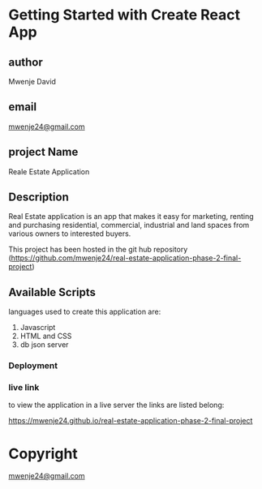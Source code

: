 # Getting Started with Create React App
## author 
Mwenje David

## email
mwenje24@gmail.com

## project Name
Reale Estate Application

## Description

Real Estate application is an app that makes it easy for marketing, renting and purchasing residential, commercial, industrial and land spaces from various owners to interested buyers.

This project has been hosted in the git hub repository (https://github.com/mwenje24/real-estate-application-phase-2-final-project)

## Available Scripts

languages used to create this application are:
1. Javascript
2. HTML and CSS
3. db json server


### Deployment

### live link

to view the application in a live server the links are listed belong:


https://mwenje24.github.io/real-estate-application-phase-2-final-project

# Copyright
mwenje24@gmail.com